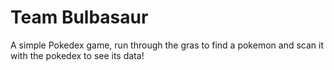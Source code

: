 # Team Bulbasaur

A simple Pokedex game, run through the gras to find a pokemon and scan it with the pokedex to see its data!